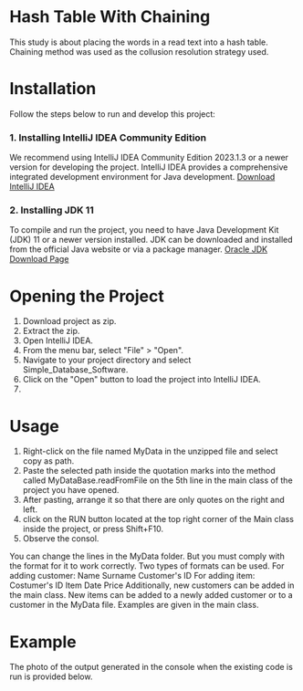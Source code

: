 # Hash Table With Chaining
 This study is about placing the words in a read text into a hash table. Chaining method was used as the collusion resolution strategy used.

# Installation
 Follow the steps below to run and develop this project:
 ### 1. Installing IntelliJ IDEA Community Edition
 We recommend using IntelliJ IDEA Community Edition 2023.1.3 or a newer version for developing the project. IntelliJ IDEA provides a comprehensive integrated 
 development environment for Java development. [Download IntelliJ IDEA](https://www.jetbrains.com/idea/download/)
 ### 2. Installing JDK 11
 To compile and run the project, you need to have Java Development Kit (JDK) 11 or a newer version installed. JDK can be downloaded and installed from the official 
 Java website or via a package manager.
 [Oracle JDK Download Page](https://www.oracle.com/java/technologies/javase-jdk11-downloads.html)

# Opening the Project
1. Download project as zip.
2. Extract the zip.
3. Open IntelliJ IDEA.
4. From the menu bar, select "File" > "Open".
5. Navigate to your project directory and select Simple_Database_Software.
6. Click on the "Open" button to load the project into IntelliJ IDEA.
7. 
# Usage
1. Right-click on the file named MyData in the unzipped file and select copy as path.
2. Paste the selected path inside the quotation marks into the method called MyDataBase.readFromFile on the 5th line in the main class of the project you have opened.
3. After pasting, arrange it so that there are only quotes on the right and left.
4. click on the RUN button located at the top right corner of the Main class inside the project, or press Shift+F10.
5. Observe the consol. 

You can change the lines in the MyData folder. But you must comply with the format for it to work correctly. Two types of formats can be used.
For adding customer: Name  Surname  Customer's ID
For adding item: Costumer's ID  Item  Date  Price
Additionally, new customers can be added in the main class. New items can be added to a newly added customer or to a customer in the MyData file. Examples are given in the main class.

# Example
The photo of the output generated in the console when the existing code is run is provided below.
